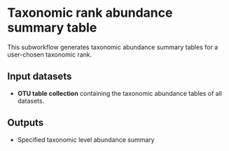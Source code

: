 # Taxonomic rank abundance summary table

This subworkflow generates taxonomic abundance summary tables for a user-chosen taxonomic rank.

## Input datasets

- **OTU table collection** containing the taxonomic abundance tables of all datasets.

## Outputs

- Specified taxonomic level abundance summary